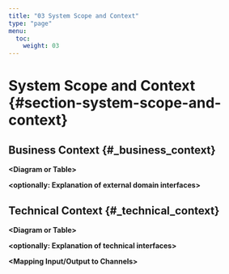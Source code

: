 ```yaml
---
title: "03 System Scope and Context"
type: "page"
menu:
  toc:
    weight: 03
---
```

# System Scope and Context {#section-system-scope-and-context}

## Business Context {#_business_context}

**&lt;Diagram or Table&gt;**

**&lt;optionally: Explanation of external domain interfaces&gt;**

## Technical Context {#_technical_context}

**&lt;Diagram or Table&gt;**

**&lt;optionally: Explanation of technical interfaces&gt;**

**&lt;Mapping Input/Output to Channels&gt;**
